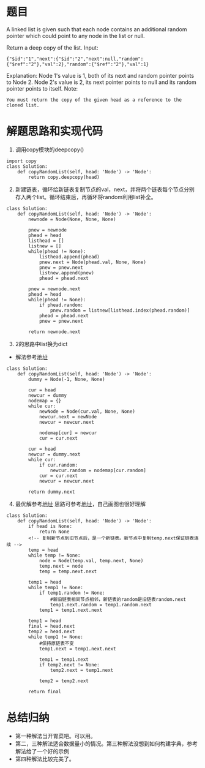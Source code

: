 # 题目
A linked list is given such that each node contains an additional random pointer which could point to any node in the list or null.

Return a deep copy of the list.
Input:
```
{"$id":"1","next":{"$id":"2","next":null,"random":{"$ref":"2"},"val":2},"random":{"$ref":"2"},"val":1}
```
Explanation:
Node 1's value is 1, both of its next and random pointer points to Node 2.
Node 2's value is 2, its next pointer points to null and its random pointer points to itself.
Note:

    You must return the copy of the given head as a reference to the cloned list.

# 解题思路和实现代码
1. 调用copy模块的deepcopy()

```
import copy
class Solution:
    def copyRandomList(self, head: 'Node') -> 'Node':
        return copy.deepcopy(head)
```
2. 新建链表，循环给新链表复制节点的val，next，并将两个链表每个节点分别存入两个list。循环结束后，再循环将random利用list补全。
```
class Solution:
    def copyRandomList(self, head: 'Node') -> 'Node':
        newnode = Node(None, None, None)

        pnew = newnode
        phead = head
        listhead = []
        listnew = []
        while(phead != None):
            listhead.append(phead)
            pnew.next = Node(phead.val, None, None)
            pnew = pnew.next
            listnew.append(pnew)
            phead = phead.next

        pnew = newnode.next
        phead = head
        while(phead != None):
            if phead.random:
                pnew.random = listnew[listhead.index(phead.random)]
            phead = phead.next
            pnew = pnew.next

        return newnode.next
```
3. 2的思路中list换为dict 
- 解法参考<a href="https://leetcode.com/problems/copy-list-with-random-pointer/discuss/261633/Python3-2-pass-solution-beats-100">地址</a>
``` 
class Solution:
    def copyRandomList(self, head: 'Node') -> 'Node':
        dummy = Node(-1, None, None)

        cur = head
        newcur = dummy
        nodemap = {}
        while cur:
            newNode = Node(cur.val, None, None)
            newcur.next = newNode
            newcur = newcur.next

            nodemap[cur] = newcur
            cur = cur.next

        cur = head
        newcur = dummy.next
        while cur:
            if cur.random:
                newcur.random = nodemap[cur.random]
            cur = cur.next
            newcur = newcur.next

        return dummy.next
``` 
4. 最优解参考<a href="https://leetcode.com/problems/copy-list-with-random-pointer/discuss/259899/Python-O(n)-100-faster-than-others">地址</a>
   思路可参考<a href="https://www.cnblogs.com/zuoyuan/p/3745126.html">地址</a>，自己画图也很好理解
```
class Solution:
    def copyRandomList(self, head: 'Node') -> 'Node':
        if head is None:
            return None
        <!-- 复制新节点到旧节点后，是一个新链表。新节点中复制temp.next保证链表连续 -->
        temp = head
        while temp != None:
            node = Node(temp.val, temp.next, None)
            temp.next = node
            temp = temp.next.next
    
        temp1 = head
        while temp1 != None:
            if temp1.random != None:
                #新旧链表相同节点相邻，新链表的random是旧链表random.next
                temp1.next.random = temp1.random.next
            temp1 = temp1.next.next
        
        temp1 = head
        final = head.next
        temp2 = head.next
        while temp1 != None:
            #保持原链表不变
            temp1.next = temp1.next.next

            temp1 = temp1.next
            if temp2.next != None:
                temp2.next = temp1.next
            
            temp2 = temp2.next
        
        return final
```
# 总结归纳
- 第一种解法当开胃菜吧。可以用。
- 第二，三种解法适合数据量小的情况。第三种解法没想到如何构建字典，参考解法给了一个好的示例
- 第四种解法比较完美了。
